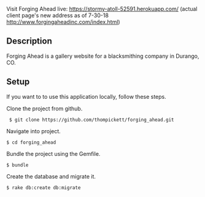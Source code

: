 Visit Forging Ahead live: https://stormy-atoll-52591.herokuapp.com/ (actual client page's new address as of 7-30-18 http://www.forgingaheadinc.com/index.html)

## Description

Forging Ahead is a gallery website for a blacksmithing company in Durango, CO.  

## Setup

If you want to to use this application locally, follow these steps.

Clone the project from github.

```
 $ git clone https://github.com/thompickett/forging_ahead.git
```

Navigate into project.

```
$ cd forging_ahead
```

Bundle the project using the Gemfile.

```
$ bundle
```

Create the database and migrate it.

```
$ rake db:create db:migrate
```
